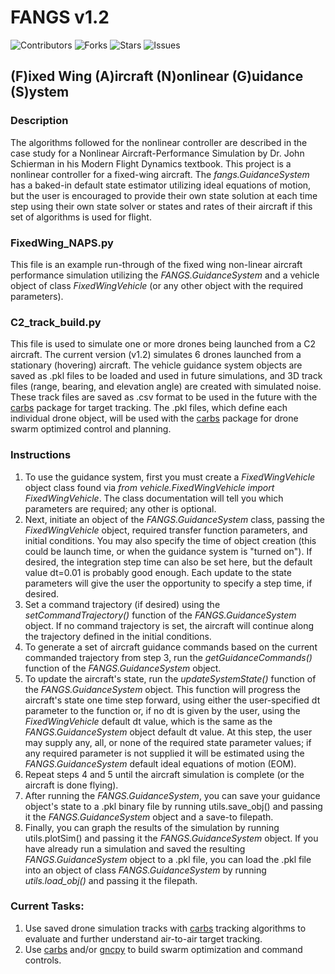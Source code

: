# FANGS v1.2

<!-- <a href="https://join.slack.com/t/ngc-goz8665/shared_invite/zt-r01kumfq-dQUT3c95BxEP_fnk4yJFfQ">
<img alt="Join us on Slack" src="https://raw.githubusercontent.com/netlify/netlify-cms/master/website/static/img/slack.png" width="165"/>
</a> -->

![Contributors](https://img.shields.io/github/contributors/ahspringer/FANGS?style=plastic)
![Forks](https://img.shields.io/github/forks/ahspringer/FANGS?style=plastic)
![Stars](https://img.shields.io/github/stars/ahspringer/FANGS?style=plastic)
![Issues](https://img.shields.io/github/issues/ahspringer/FANGS?style=plastic)

## (F)ixed Wing (A)ircraft (N)onlinear (G)uidance (S)ystem

### Description

The algorithms followed for the nonlinear controller are described in the case study for a Nonlinear Aircraft-Performance Simulation by Dr. John Schierman in his Modern Flight Dynamics textbook. This project is a nonlinear controller for a fixed-wing aircraft. The _fangs.GuidanceSystem_ has a baked-in default state estimator utilizing ideal equations of motion, but the user is encouraged to provide their own state solution at each time step using their own state solver or states and rates of their aircraft if this set of algorithms is used for flight.

### FixedWing_NAPS.py

This file is an example run-through of the fixed wing non-linear aircraft performance simulation utilizing the _FANGS.GuidanceSystem_ and a vehicle object of class _FixedWingVehicle_ (or any other object with the required parameters).

### C2_track_build.py

This file is used to simulate one or more drones being launched from a C2 aircraft. The current version (v1.2) simulates 6 drones launched from a stationary (hovering) aircraft. The vehicle guidance system objects are saved as .pkl files to be loaded and used in future simulations, and 3D track files (range, bearing, and elevation angle) are created with simulated noise. These track files are saved as .csv format to be used in the future with the [carbs](https://github.com/drjdlarson/carbs) package for target tracking. The .pkl files, which define each individual drone object, will be used with the [carbs](https://github.com/drjdlarson/carbs) package for drone swarm optimized control and planning.

### Instructions

1. To use the guidance system, first you must create a _FixedWingVehicle_ object class found via _from vehicle.FixedWingVehicle import FixedWingVehicle_. The class documentation will tell you which parameters are required; any other is optional.
2. Next, initiate an object of the _FANGS.GuidanceSystem_ class, passing the _FixedWingVehicle_ object, required transfer function parameters, and initial conditions. You may also specify the time of object creation (this could be launch time, or when the guidance system is "turned on"). If desired, the integration step time can also be set here, but the default value dt=0.01 is probably good enough. Each update to the state parameters will give the user the opportunity to specify a step time, if desired.
3. Set a command trajectory (if desired) using the _setCommandTrajectory()_ function of the _FANGS.GuidanceSystem_ object. If no command trajectory is set, the aircraft will continue along the trajectory defined in the initial conditions.
4. To generate a set of aircraft guidance commands based on the current commanded trajectory from step 3, run the _getGuidanceCommands()_ function of the _FANGS.GuidanceSystem_ object.
5. To update the aircraft's state, run the _updateSystemState()_ function of the _FANGS.GuidanceSystem_ object. This function will progress the aircraft's state one time step forward, using either the user-specified dt parameter to the function or, if no dt is given by the user, using the _FixedWingVehicle_ default dt value, which is the same as the _FANGS.GuidanceSystem_ object default dt value. At this step, the user may supply any, all, or none of the required state parameter values; if any required parameter is not supplied it will be estimated using the _FANGS.GuidanceSystem_ default ideal equations of motion (EOM).
6. Repeat steps 4 and 5 until the aircraft simulation is complete (or the aircraft is done flying).
7. After running the _FANGS.GuidanceSystem_, you can save your guidance object's state to a .pkl binary file by running utils.save_obj() and passing it the _FANGS.GuidanceSystem_ object and a save-to filepath.
8. Finally, you can graph the results of the simulation by running utils.plotSim() and passing it the _FANGS.GuidanceSystem_ object. If you have already run a simulation and saved the resulting _FANGS.GuidanceSystem_ object to a .pkl file, you can load the .pkl file into an object of class _FANGS.GuidanceSystem_ by running _utils.load_obj()_ and passing it the filepath.

### Current Tasks:

1. Use saved drone simulation tracks with [carbs](https://github.com/drjdlarson/carbs) tracking algorithms to evaluate and further understand air-to-air target tracking.
2. Use [carbs](https://github.com/drjdlarson/carbs) and/or [gncpy](https://github.com/drjdlarson/gncpy) to build swarm optimization and command controls.
